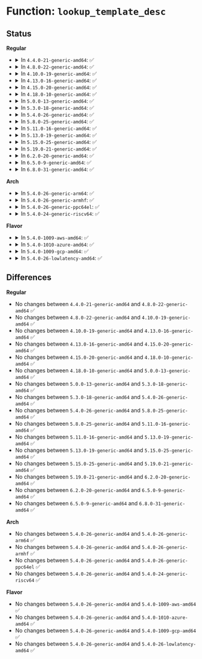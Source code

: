 # Function: <code>lookup_template_desc</code>

## Status
<b>Regular</b>
<ul>
<li>
<details>
<summary>In <code>4.4.0-21-generic-amd64</code>: ✅</summary>

```c
struct ima_template_desc * lookup_template_desc(const char * name)
```

```json
{
  "name": "lookup_template_desc",
  "collision_type": "Unique Static",
  "inline_type": "No",
  "funcs": [
    {
      "addr": 18446744071582620736,
      "name": "lookup_template_desc",
      "external": false,
      "loc": "security/integrity/ima/ima_template.c:102",
      "file": "security/integrity/ima/ima_template.c",
      "inline": "seen, unknown",
      "caller_inline": [],
      "caller_func": [
        "security/integrity/ima/ima_template.c:ima_init_template"
      ]
    }
  ],
  "symbols": [
    {
      "addr": 18446744071582620736,
      "name": "lookup_template_desc",
      "section": ".text",
      "bind": "STB_LOCAL",
      "size": 85
    }
  ]
}
```
</details>
</li>
<li>
<details>
<summary>In <code>4.8.0-22-generic-amd64</code>: ✅</summary>

```c
struct ima_template_desc * lookup_template_desc(const char * name)
```

```json
{
  "name": "lookup_template_desc",
  "collision_type": "Unique Static",
  "inline_type": "No",
  "funcs": [
    {
      "addr": 18446744071582870160,
      "name": "lookup_template_desc",
      "external": false,
      "loc": "security/integrity/ima/ima_template.c:100",
      "file": "security/integrity/ima/ima_template.c",
      "inline": "seen, unknown",
      "caller_inline": [],
      "caller_func": [
        "security/integrity/ima/ima_template.c:ima_init_template"
      ]
    }
  ],
  "symbols": [
    {
      "addr": 18446744071582870160,
      "name": "lookup_template_desc",
      "section": ".text",
      "bind": "STB_LOCAL",
      "size": 96
    }
  ]
}
```
</details>
</li>
<li>
<details>
<summary>In <code>4.10.0-19-generic-amd64</code>: ✅</summary>

```c
struct ima_template_desc * lookup_template_desc(const char * name)
```

```json
{
  "name": "lookup_template_desc",
  "collision_type": "Unique Static",
  "inline_type": "No",
  "funcs": [
    {
      "addr": 18446744071582965296,
      "name": "lookup_template_desc",
      "external": false,
      "loc": "security/integrity/ima/ima_template.c:108",
      "file": "security/integrity/ima/ima_template.c",
      "inline": "seen, unknown",
      "caller_inline": [],
      "caller_func": [
        "security/integrity/ima/ima_template.c:ima_restore_measurement_list",
        "security/integrity/ima/ima_template.c:ima_template_desc_current"
      ]
    }
  ],
  "symbols": [
    {
      "addr": 18446744071582965296,
      "name": "lookup_template_desc",
      "section": ".text",
      "bind": "STB_LOCAL",
      "size": 95
    }
  ]
}
```
</details>
</li>
<li>
<details>
<summary>In <code>4.13.0-16-generic-amd64</code>: ✅</summary>

```c
struct ima_template_desc * lookup_template_desc(const char * name)
```

```json
{
  "name": "lookup_template_desc",
  "collision_type": "Unique Static",
  "inline_type": "No",
  "funcs": [
    {
      "addr": 18446744071583015568,
      "name": "lookup_template_desc",
      "external": false,
      "loc": "security/integrity/ima/ima_template.c:111",
      "file": "security/integrity/ima/ima_template.c",
      "inline": "seen, unknown",
      "caller_inline": [],
      "caller_func": [
        "security/integrity/ima/ima_template.c:ima_restore_measurement_list",
        "security/integrity/ima/ima_template.c:ima_template_desc_current",
        "security/integrity/ima/ima_template.c:ima_template_setup"
      ]
    }
  ],
  "symbols": [
    {
      "addr": 18446744071583015568,
      "name": "lookup_template_desc",
      "section": ".text",
      "bind": "STB_LOCAL",
      "size": 95
    }
  ]
}
```
</details>
</li>
<li>
<details>
<summary>In <code>4.15.0-20-generic-amd64</code>: ✅</summary>

```c
struct ima_template_desc * lookup_template_desc(const char * name)
```

```json
{
  "name": "lookup_template_desc",
  "collision_type": "Unique Static",
  "inline_type": "No",
  "funcs": [
    {
      "addr": 18446744071583180592,
      "name": "lookup_template_desc",
      "external": false,
      "loc": "security/integrity/ima/ima_template.c:111",
      "file": "security/integrity/ima/ima_template.c",
      "inline": "seen, unknown",
      "caller_inline": [],
      "caller_func": [
        "security/integrity/ima/ima_template.c:ima_restore_measurement_list",
        "security/integrity/ima/ima_template.c:ima_template_desc_current",
        "security/integrity/ima/ima_template.c:ima_template_setup"
      ]
    }
  ],
  "symbols": [
    {
      "addr": 18446744071583180592,
      "name": "lookup_template_desc",
      "section": ".text",
      "bind": "STB_LOCAL",
      "size": 95
    }
  ]
}
```
</details>
</li>
<li>
<details>
<summary>In <code>4.18.0-10-generic-amd64</code>: ✅</summary>

```c
struct ima_template_desc * lookup_template_desc(const char * name)
```

```json
{
  "name": "lookup_template_desc",
  "collision_type": "Unique Static",
  "inline_type": "No",
  "funcs": [
    {
      "addr": 18446744071583387232,
      "name": "lookup_template_desc",
      "external": false,
      "loc": "security/integrity/ima/ima_template.c:111",
      "file": "security/integrity/ima/ima_template.c",
      "inline": "seen, unknown",
      "caller_inline": [],
      "caller_func": [
        "security/integrity/ima/ima_template.c:ima_restore_measurement_list",
        "security/integrity/ima/ima_template.c:ima_template_desc_current",
        "security/integrity/ima/ima_template.c:ima_template_setup"
      ]
    }
  ],
  "symbols": [
    {
      "addr": 18446744071583387232,
      "name": "lookup_template_desc",
      "section": ".text",
      "bind": "STB_LOCAL",
      "size": 95
    }
  ]
}
```
</details>
</li>
<li>
<details>
<summary>In <code>5.0.0-13-generic-amd64</code>: ✅</summary>

```c
struct ima_template_desc * lookup_template_desc(const char * name)
```

```json
{
  "name": "lookup_template_desc",
  "collision_type": "Unique Static",
  "inline_type": "No",
  "funcs": [
    {
      "addr": 18446744071583507008,
      "name": "lookup_template_desc",
      "external": false,
      "loc": "security/integrity/ima/ima_template.c:111",
      "file": "security/integrity/ima/ima_template.c",
      "inline": "seen, unknown",
      "caller_inline": [],
      "caller_func": [
        "security/integrity/ima/ima_template.c:ima_restore_measurement_list",
        "security/integrity/ima/ima_template.c:ima_template_desc_current",
        "security/integrity/ima/ima_template.c:ima_template_setup"
      ]
    }
  ],
  "symbols": [
    {
      "addr": 18446744071583507008,
      "name": "lookup_template_desc",
      "section": ".text",
      "bind": "STB_LOCAL",
      "size": 95
    }
  ]
}
```
</details>
</li>
<li>
<details>
<summary>In <code>5.3.0-18-generic-amd64</code>: ✅</summary>

```c
struct ima_template_desc * lookup_template_desc(const char * name)
```

```json
{
  "name": "lookup_template_desc",
  "collision_type": "Unique Global",
  "inline_type": "No",
  "funcs": [
    {
      "addr": 18446744071583695136,
      "name": "lookup_template_desc",
      "external": true,
      "loc": "security/integrity/ima/ima_template.c:112",
      "file": "security/integrity/ima/ima_template.c",
      "inline": "seen, unknown",
      "caller_inline": [],
      "caller_func": [
        "security/integrity/ima/ima_policy.c:ima_parse_rule",
        "security/integrity/ima/ima_template.c:ima_restore_measurement_list",
        "security/integrity/ima/ima_template.c:ima_template_desc_current",
        "security/integrity/ima/ima_template.c:ima_template_setup"
      ]
    }
  ],
  "symbols": [
    {
      "addr": 18446744071583695136,
      "name": "lookup_template_desc",
      "section": ".text",
      "bind": "STB_GLOBAL",
      "size": 99
    }
  ]
}
```
</details>
</li>
<li>
<details>
<summary>In <code>5.4.0-26-generic-amd64</code>: ✅</summary>

```c
struct ima_template_desc * lookup_template_desc(const char * name)
```

```json
{
  "name": "lookup_template_desc",
  "collision_type": "Unique Global",
  "inline_type": "No",
  "funcs": [
    {
      "addr": 18446744071583803264,
      "name": "lookup_template_desc",
      "external": true,
      "loc": "security/integrity/ima/ima_template.c:136",
      "file": "security/integrity/ima/ima_template.c",
      "inline": "seen, unknown",
      "caller_inline": [],
      "caller_func": [
        "security/integrity/ima/ima_main.c:process_buffer_measurement",
        "security/integrity/ima/ima_policy.c:ima_parse_rule",
        "security/integrity/ima/ima_template.c:ima_restore_measurement_list",
        "security/integrity/ima/ima_template.c:ima_template_desc_current",
        "security/integrity/ima/ima_template.c:ima_template_setup"
      ]
    }
  ],
  "symbols": [
    {
      "addr": 18446744071583803264,
      "name": "lookup_template_desc",
      "section": ".text",
      "bind": "STB_GLOBAL",
      "size": 99
    }
  ]
}
```
</details>
</li>
<li>
<details>
<summary>In <code>5.8.0-25-generic-amd64</code>: ✅</summary>

```c
struct ima_template_desc * lookup_template_desc(const char * name)
```

```json
{
  "name": "lookup_template_desc",
  "collision_type": "Unique Global",
  "inline_type": "No",
  "funcs": [
    {
      "addr": 18446744071584197952,
      "name": "lookup_template_desc",
      "external": true,
      "loc": "security/integrity/ima/ima_template.c:134",
      "file": "security/integrity/ima/ima_template.c",
      "inline": "seen, unknown",
      "caller_inline": [],
      "caller_func": [
        "security/integrity/ima/ima_main.c:process_buffer_measurement",
        "security/integrity/ima/ima_policy.c:ima_parse_rule",
        "security/integrity/ima/ima_template.c:ima_restore_measurement_list",
        "security/integrity/ima/ima_template.c:ima_template_desc_current",
        "security/integrity/ima/ima_template.c:ima_template_setup"
      ]
    }
  ],
  "symbols": [
    {
      "addr": 18446744071584197952,
      "name": "lookup_template_desc",
      "section": ".text",
      "bind": "STB_GLOBAL",
      "size": 113
    }
  ]
}
```
</details>
</li>
<li>
<details>
<summary>In <code>5.11.0-16-generic-amd64</code>: ✅</summary>

```c
struct ima_template_desc * lookup_template_desc(const char * name)
```

```json
{
  "name": "lookup_template_desc",
  "collision_type": "Unique Global",
  "inline_type": "No",
  "funcs": [
    {
      "addr": 18446744071584316560,
      "name": "lookup_template_desc",
      "external": true,
      "loc": "security/integrity/ima/ima_template.c:135",
      "file": "security/integrity/ima/ima_template.c",
      "inline": "seen, unknown",
      "caller_inline": [],
      "caller_func": [
        "security/integrity/ima/ima_policy.c:ima_parse_rule",
        "security/integrity/ima/ima_template.c:ima_restore_measurement_list",
        "security/integrity/ima/ima_template.c:ima_template_desc_buf",
        "security/integrity/ima/ima_template.c:ima_template_desc_current",
        "security/integrity/ima/ima_template.c:ima_template_setup"
      ]
    }
  ],
  "symbols": [
    {
      "addr": 18446744071584316560,
      "name": "lookup_template_desc",
      "section": ".text",
      "bind": "STB_GLOBAL",
      "size": 123
    }
  ]
}
```
</details>
</li>
<li>
<details>
<summary>In <code>5.13.0-19-generic-amd64</code>: ✅</summary>

```c
struct ima_template_desc * lookup_template_desc(const char * name)
```

```json
{
  "name": "lookup_template_desc",
  "collision_type": "Unique Global",
  "inline_type": "No",
  "funcs": [
    {
      "addr": 18446744071584350944,
      "name": "lookup_template_desc",
      "external": true,
      "loc": "security/integrity/ima/ima_template.c:135",
      "file": "security/integrity/ima/ima_template.c",
      "inline": "seen, unknown",
      "caller_inline": [],
      "caller_func": [
        "security/integrity/ima/ima_policy.c:ima_parse_rule",
        "security/integrity/ima/ima_template.c:ima_restore_measurement_list",
        "security/integrity/ima/ima_template.c:ima_template_desc_buf",
        "security/integrity/ima/ima_template.c:ima_template_desc_current",
        "security/integrity/ima/ima_template.c:ima_template_setup"
      ]
    }
  ],
  "symbols": [
    {
      "addr": 18446744071584350944,
      "name": "lookup_template_desc",
      "section": ".text",
      "bind": "STB_GLOBAL",
      "size": 120
    }
  ]
}
```
</details>
</li>
<li>
<details>
<summary>In <code>5.15.0-25-generic-amd64</code>: ✅</summary>

```c
struct ima_template_desc * lookup_template_desc(const char * name)
```

```json
{
  "name": "lookup_template_desc",
  "collision_type": "Unique Global",
  "inline_type": "No",
  "funcs": [
    {
      "addr": 18446744071584742144,
      "name": "lookup_template_desc",
      "external": true,
      "loc": "security/integrity/ima/ima_template.c:159",
      "file": "security/integrity/ima/ima_template.c",
      "inline": "seen, unknown",
      "caller_inline": [],
      "caller_func": [
        "security/integrity/ima/ima_policy.c:ima_parse_rule",
        "security/integrity/ima/ima_template.c:ima_restore_measurement_list",
        "security/integrity/ima/ima_template.c:ima_template_desc_buf",
        "security/integrity/ima/ima_template.c:ima_template_desc_current",
        "security/integrity/ima/ima_template.c:ima_template_setup"
      ]
    }
  ],
  "symbols": [
    {
      "addr": 18446744071584742144,
      "name": "lookup_template_desc",
      "section": ".text",
      "bind": "STB_GLOBAL",
      "size": 120
    }
  ]
}
```
</details>
</li>
<li>
<details>
<summary>In <code>5.19.0-21-generic-amd64</code>: ✅</summary>

```c
struct ima_template_desc * lookup_template_desc(const char * name)
```

```json
{
  "name": "lookup_template_desc",
  "collision_type": "Unique Global",
  "inline_type": "No",
  "funcs": [
    {
      "addr": 18446744071585419808,
      "name": "lookup_template_desc",
      "external": true,
      "loc": "security/integrity/ima/ima_template.c:163",
      "file": "security/integrity/ima/ima_template.c",
      "inline": "seen, unknown",
      "caller_inline": [],
      "caller_func": [
        "security/integrity/ima/ima_policy.c:ima_parse_rule",
        "security/integrity/ima/ima_template.c:ima_restore_measurement_list",
        "security/integrity/ima/ima_template.c:ima_template_desc_buf",
        "security/integrity/ima/ima_template.c:ima_template_desc_current",
        "security/integrity/ima/ima_template.c:ima_template_setup"
      ]
    }
  ],
  "symbols": [
    {
      "addr": 18446744071585419808,
      "name": "lookup_template_desc",
      "section": ".text",
      "bind": "STB_GLOBAL",
      "size": 126
    }
  ]
}
```
</details>
</li>
<li>
<details>
<summary>In <code>6.2.0-20-generic-amd64</code>: ✅</summary>

```c
struct ima_template_desc * lookup_template_desc(const char * name)
```

```json
{
  "name": "lookup_template_desc",
  "collision_type": "Unique Global",
  "inline_type": "No",
  "funcs": [
    {
      "addr": 18446744071586174624,
      "name": "lookup_template_desc",
      "external": true,
      "loc": "security/integrity/ima/ima_template.c:163",
      "file": "security/integrity/ima/ima_template.c",
      "inline": "seen, unknown",
      "caller_inline": [],
      "caller_func": [
        "security/integrity/ima/ima_policy.c:ima_parse_rule",
        "security/integrity/ima/ima_template.c:ima_restore_measurement_list",
        "security/integrity/ima/ima_template.c:ima_init_template",
        "security/integrity/ima/ima_template.c:ima_init_template",
        "security/integrity/ima/ima_template.c:ima_template_setup"
      ]
    }
  ],
  "symbols": [
    {
      "addr": 18446744071586174624,
      "name": "lookup_template_desc",
      "section": ".text",
      "bind": "STB_GLOBAL",
      "size": 126
    }
  ]
}
```
</details>
</li>
<li>
<details>
<summary>In <code>6.5.0-9-generic-amd64</code>: ✅</summary>

```c
struct ima_template_desc * lookup_template_desc(const char * name)
```

```json
{
  "name": "lookup_template_desc",
  "collision_type": "Unique Global",
  "inline_type": "No",
  "funcs": [
    {
      "addr": 18446744071586412224,
      "name": "lookup_template_desc",
      "external": true,
      "loc": "security/integrity/ima/ima_template.c:163",
      "file": "security/integrity/ima/ima_template.c",
      "inline": "seen, unknown",
      "caller_inline": [],
      "caller_func": [
        "security/integrity/ima/ima_policy.c:ima_parse_rule",
        "security/integrity/ima/ima_template.c:ima_restore_measurement_list",
        "security/integrity/ima/ima_template.c:ima_init_template",
        "security/integrity/ima/ima_template.c:ima_init_template",
        "security/integrity/ima/ima_template.c:ima_template_setup"
      ]
    }
  ],
  "symbols": [
    {
      "addr": 18446744071586412224,
      "name": "lookup_template_desc",
      "section": ".text",
      "bind": "STB_GLOBAL",
      "size": 126
    }
  ]
}
```
</details>
</li>
<li>
<details>
<summary>In <code>6.8.0-31-generic-amd64</code>: ✅</summary>

```c
struct ima_template_desc * lookup_template_desc(const char * name)
```

```json
{
  "name": "lookup_template_desc",
  "collision_type": "Unique Global",
  "inline_type": "No",
  "funcs": [
    {
      "addr": 18446744071586677168,
      "name": "lookup_template_desc",
      "external": true,
      "loc": "security/integrity/ima/ima_template.c:163",
      "file": "security/integrity/ima/ima_template.c",
      "inline": "seen, unknown",
      "caller_inline": [],
      "caller_func": [
        "security/integrity/ima/ima_policy.c:ima_parse_rule",
        "security/integrity/ima/ima_template.c:ima_restore_measurement_list",
        "security/integrity/ima/ima_template.c:ima_init_template",
        "security/integrity/ima/ima_template.c:ima_init_template",
        "security/integrity/ima/ima_template.c:ima_template_setup"
      ]
    }
  ],
  "symbols": [
    {
      "addr": 18446744071586677168,
      "name": "lookup_template_desc",
      "section": ".text",
      "bind": "STB_GLOBAL",
      "size": 126
    }
  ]
}
```
</details>
</li>
</ul>
<b>Arch</b>
<ul>
<li>
<details>
<summary>In <code>5.4.0-26-generic-arm64</code>: ✅</summary>

```c
struct ima_template_desc * lookup_template_desc(const char * name)
```

```json
{
  "name": "lookup_template_desc",
  "collision_type": "Unique Global",
  "inline_type": "No",
  "funcs": [
    {
      "addr": 18446603336495606696,
      "name": "lookup_template_desc",
      "external": true,
      "loc": "security/integrity/ima/ima_template.c:136",
      "file": "security/integrity/ima/ima_template.c",
      "inline": "seen, unknown",
      "caller_inline": [],
      "caller_func": [
        "security/integrity/ima/ima_main.c:process_buffer_measurement",
        "security/integrity/ima/ima_policy.c:ima_parse_rule",
        "security/integrity/ima/ima_template.c:ima_restore_measurement_list",
        "security/integrity/ima/ima_template.c:ima_template_desc_current",
        "security/integrity/ima/ima_template.c:ima_template_setup"
      ]
    }
  ],
  "symbols": [
    {
      "addr": 18446603336495606696,
      "name": "lookup_template_desc",
      "section": ".text",
      "bind": "STB_GLOBAL",
      "size": 144
    }
  ]
}
```
</details>
</li>
<li>
<details>
<summary>In <code>5.4.0-26-generic-armhf</code>: ✅</summary>

```c
struct ima_template_desc * lookup_template_desc(const char * name)
```

```json
{
  "name": "lookup_template_desc",
  "collision_type": "Unique Global",
  "inline_type": "No",
  "funcs": [
    {
      "addr": 3228967416,
      "name": "lookup_template_desc",
      "external": true,
      "loc": "security/integrity/ima/ima_template.c:136",
      "file": "security/integrity/ima/ima_template.c",
      "inline": "seen, unknown",
      "caller_inline": [],
      "caller_func": [
        "security/integrity/ima/ima_main.c:process_buffer_measurement",
        "security/integrity/ima/ima_policy.c:ima_parse_rule",
        "security/integrity/ima/ima_template.c:ima_restore_measurement_list",
        "security/integrity/ima/ima_template.c:ima_template_desc_current",
        "security/integrity/ima/ima_template.c:ima_template_setup"
      ]
    }
  ],
  "symbols": [
    {
      "addr": 3228967416,
      "name": "lookup_template_desc",
      "section": ".text",
      "bind": "STB_GLOBAL",
      "size": 120
    }
  ]
}
```
</details>
</li>
<li>
<details>
<summary>In <code>5.4.0-26-generic-ppc64el</code>: ✅</summary>

```c
struct ima_template_desc * lookup_template_desc(const char * name)
```

```json
{
  "name": "lookup_template_desc",
  "collision_type": "Unique Global",
  "inline_type": "No",
  "funcs": [
    {
      "addr": 13835058055289720464,
      "name": "lookup_template_desc",
      "external": true,
      "loc": "security/integrity/ima/ima_template.c:136",
      "file": "security/integrity/ima/ima_template.c",
      "inline": "seen, unknown",
      "caller_inline": [],
      "caller_func": [
        "security/integrity/ima/ima_main.c:process_buffer_measurement",
        "security/integrity/ima/ima_policy.c:ima_parse_rule",
        "security/integrity/ima/ima_template.c:ima_restore_measurement_list",
        "security/integrity/ima/ima_template.c:ima_template_desc_current",
        "security/integrity/ima/ima_template.c:ima_template_setup"
      ]
    }
  ],
  "symbols": [
    {
      "addr": 13835058055289720464,
      "name": "lookup_template_desc",
      "section": ".text",
      "bind": "STB_GLOBAL",
      "size": 864
    }
  ]
}
```
</details>
</li>
<li>
<details>
<summary>In <code>5.4.0-24-generic-riscv64</code>: ✅</summary>

```c
struct ima_template_desc * lookup_template_desc(const char * name)
```

```json
{
  "name": "lookup_template_desc",
  "collision_type": "Unique Global",
  "inline_type": "No",
  "funcs": [
    {
      "addr": 18446743936274768280,
      "name": "lookup_template_desc",
      "external": true,
      "loc": "security/integrity/ima/ima_template.c:136",
      "file": "security/integrity/ima/ima_template.c",
      "inline": "seen, unknown",
      "caller_inline": [],
      "caller_func": [
        "security/integrity/ima/ima_main.c:process_buffer_measurement",
        "security/integrity/ima/ima_policy.c:ima_parse_rule",
        "security/integrity/ima/ima_template.c:ima_restore_measurement_list",
        "security/integrity/ima/ima_template.c:ima_template_desc_current",
        "security/integrity/ima/ima_template.c:ima_template_setup"
      ]
    }
  ],
  "symbols": [
    {
      "addr": 18446743936274768280,
      "name": "lookup_template_desc",
      "section": ".text",
      "bind": "STB_GLOBAL",
      "size": 112
    }
  ]
}
```
</details>
</li>
</ul>
<b>Flavor</b>
<ul>
<li>
<details>
<summary>In <code>5.4.0-1009-aws-amd64</code>: ✅</summary>

```c
struct ima_template_desc * lookup_template_desc(const char * name)
```

```json
{
  "name": "lookup_template_desc",
  "collision_type": "Unique Global",
  "inline_type": "No",
  "funcs": [
    {
      "addr": 18446744071583772000,
      "name": "lookup_template_desc",
      "external": true,
      "loc": "security/integrity/ima/ima_template.c:136",
      "file": "security/integrity/ima/ima_template.c",
      "inline": "seen, unknown",
      "caller_inline": [],
      "caller_func": [
        "security/integrity/ima/ima_main.c:process_buffer_measurement",
        "security/integrity/ima/ima_policy.c:ima_parse_rule",
        "security/integrity/ima/ima_template.c:ima_restore_measurement_list",
        "security/integrity/ima/ima_template.c:ima_template_desc_current",
        "security/integrity/ima/ima_template.c:ima_template_setup"
      ]
    }
  ],
  "symbols": [
    {
      "addr": 18446744071583772000,
      "name": "lookup_template_desc",
      "section": ".text",
      "bind": "STB_GLOBAL",
      "size": 99
    }
  ]
}
```
</details>
</li>
<li>
<details>
<summary>In <code>5.4.0-1010-azure-amd64</code>: ✅</summary>

```c
struct ima_template_desc * lookup_template_desc(const char * name)
```

```json
{
  "name": "lookup_template_desc",
  "collision_type": "Unique Global",
  "inline_type": "No",
  "funcs": [
    {
      "addr": 18446744071583709056,
      "name": "lookup_template_desc",
      "external": true,
      "loc": "security/integrity/ima/ima_template.c:136",
      "file": "security/integrity/ima/ima_template.c",
      "inline": "seen, unknown",
      "caller_inline": [],
      "caller_func": [
        "security/integrity/ima/ima_main.c:process_buffer_measurement",
        "security/integrity/ima/ima_policy.c:ima_parse_rule",
        "security/integrity/ima/ima_template.c:ima_restore_measurement_list",
        "security/integrity/ima/ima_template.c:ima_template_desc_current",
        "security/integrity/ima/ima_template.c:ima_template_setup"
      ]
    }
  ],
  "symbols": [
    {
      "addr": 18446744071583709056,
      "name": "lookup_template_desc",
      "section": ".text",
      "bind": "STB_GLOBAL",
      "size": 99
    }
  ]
}
```
</details>
</li>
<li>
<details>
<summary>In <code>5.4.0-1009-gcp-amd64</code>: ✅</summary>

```c
struct ima_template_desc * lookup_template_desc(const char * name)
```

```json
{
  "name": "lookup_template_desc",
  "collision_type": "Unique Global",
  "inline_type": "No",
  "funcs": [
    {
      "addr": 18446744071583755760,
      "name": "lookup_template_desc",
      "external": true,
      "loc": "security/integrity/ima/ima_template.c:136",
      "file": "security/integrity/ima/ima_template.c",
      "inline": "seen, unknown",
      "caller_inline": [],
      "caller_func": [
        "security/integrity/ima/ima_main.c:process_buffer_measurement",
        "security/integrity/ima/ima_policy.c:ima_parse_rule",
        "security/integrity/ima/ima_template.c:ima_restore_measurement_list",
        "security/integrity/ima/ima_template.c:ima_template_desc_current",
        "security/integrity/ima/ima_template.c:ima_template_setup"
      ]
    }
  ],
  "symbols": [
    {
      "addr": 18446744071583755760,
      "name": "lookup_template_desc",
      "section": ".text",
      "bind": "STB_GLOBAL",
      "size": 99
    }
  ]
}
```
</details>
</li>
<li>
<details>
<summary>In <code>5.4.0-26-lowlatency-amd64</code>: ✅</summary>

```c
struct ima_template_desc * lookup_template_desc(const char * name)
```

```json
{
  "name": "lookup_template_desc",
  "collision_type": "Unique Global",
  "inline_type": "No",
  "funcs": [
    {
      "addr": 18446744071583856736,
      "name": "lookup_template_desc",
      "external": true,
      "loc": "security/integrity/ima/ima_template.c:136",
      "file": "security/integrity/ima/ima_template.c",
      "inline": "seen, unknown",
      "caller_inline": [],
      "caller_func": [
        "security/integrity/ima/ima_main.c:process_buffer_measurement",
        "security/integrity/ima/ima_policy.c:ima_parse_rule",
        "security/integrity/ima/ima_template.c:ima_restore_measurement_list",
        "security/integrity/ima/ima_template.c:ima_template_desc_current",
        "security/integrity/ima/ima_template.c:ima_template_setup"
      ]
    }
  ],
  "symbols": [
    {
      "addr": 18446744071583856736,
      "name": "lookup_template_desc",
      "section": ".text",
      "bind": "STB_GLOBAL",
      "size": 114
    }
  ]
}
```
</details>
</li>
</ul>

## Differences
<b>Regular</b>
<ul>
<li>
No changes between <code>4.4.0-21-generic-amd64</code> and <code>4.8.0-22-generic-amd64</code> ✅
</li>
<li>
No changes between <code>4.8.0-22-generic-amd64</code> and <code>4.10.0-19-generic-amd64</code> ✅
</li>
<li>
No changes between <code>4.10.0-19-generic-amd64</code> and <code>4.13.0-16-generic-amd64</code> ✅
</li>
<li>
No changes between <code>4.13.0-16-generic-amd64</code> and <code>4.15.0-20-generic-amd64</code> ✅
</li>
<li>
No changes between <code>4.15.0-20-generic-amd64</code> and <code>4.18.0-10-generic-amd64</code> ✅
</li>
<li>
No changes between <code>4.18.0-10-generic-amd64</code> and <code>5.0.0-13-generic-amd64</code> ✅
</li>
<li>
No changes between <code>5.0.0-13-generic-amd64</code> and <code>5.3.0-18-generic-amd64</code> ✅
</li>
<li>
No changes between <code>5.3.0-18-generic-amd64</code> and <code>5.4.0-26-generic-amd64</code> ✅
</li>
<li>
No changes between <code>5.4.0-26-generic-amd64</code> and <code>5.8.0-25-generic-amd64</code> ✅
</li>
<li>
No changes between <code>5.8.0-25-generic-amd64</code> and <code>5.11.0-16-generic-amd64</code> ✅
</li>
<li>
No changes between <code>5.11.0-16-generic-amd64</code> and <code>5.13.0-19-generic-amd64</code> ✅
</li>
<li>
No changes between <code>5.13.0-19-generic-amd64</code> and <code>5.15.0-25-generic-amd64</code> ✅
</li>
<li>
No changes between <code>5.15.0-25-generic-amd64</code> and <code>5.19.0-21-generic-amd64</code> ✅
</li>
<li>
No changes between <code>5.19.0-21-generic-amd64</code> and <code>6.2.0-20-generic-amd64</code> ✅
</li>
<li>
No changes between <code>6.2.0-20-generic-amd64</code> and <code>6.5.0-9-generic-amd64</code> ✅
</li>
<li>
No changes between <code>6.5.0-9-generic-amd64</code> and <code>6.8.0-31-generic-amd64</code> ✅
</li>
</ul>
<b>Arch</b>
<ul>
<li>
No changes between <code>5.4.0-26-generic-amd64</code> and <code>5.4.0-26-generic-arm64</code> ✅
</li>
<li>
No changes between <code>5.4.0-26-generic-amd64</code> and <code>5.4.0-26-generic-armhf</code> ✅
</li>
<li>
No changes between <code>5.4.0-26-generic-amd64</code> and <code>5.4.0-26-generic-ppc64el</code> ✅
</li>
<li>
No changes between <code>5.4.0-26-generic-amd64</code> and <code>5.4.0-24-generic-riscv64</code> ✅
</li>
</ul>
<b>Flavor</b>
<ul>
<li>
No changes between <code>5.4.0-26-generic-amd64</code> and <code>5.4.0-1009-aws-amd64</code> ✅
</li>
<li>
No changes between <code>5.4.0-26-generic-amd64</code> and <code>5.4.0-1010-azure-amd64</code> ✅
</li>
<li>
No changes between <code>5.4.0-26-generic-amd64</code> and <code>5.4.0-1009-gcp-amd64</code> ✅
</li>
<li>
No changes between <code>5.4.0-26-generic-amd64</code> and <code>5.4.0-26-lowlatency-amd64</code> ✅
</li>
</ul>
